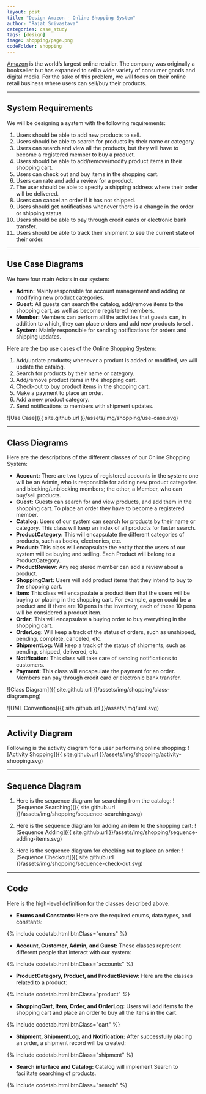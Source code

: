 ```yaml
---
layout: post
title: "Design Amazon - Online Shopping System"
author: "Rajat Srivastava"
categories: case_study
tags: [design]
image: shopping/page.png
codeFolder: shopping
---
```


[Amazon](https://amazon.com) is the world’s largest online retailer. The company was originally a bookseller but has expanded to sell a wide variety of consumer goods and digital media. For the sake of this problem, we will focus on their online retail business where users can sell/buy their products.

---
## System Requirements
We will be designing a system with the following requirements:
1. Users should be able to add new products to sell.
2. Users should be able to search for products by their name or category.
3. Users can search and view all the products, but they will have to become a registered member to buy a product.
4. Users should be able to add/remove/modify product items in their shopping cart.
5. Users can check out and buy items in the shopping cart.
6. Users can rate and add a review for a product.
7. The user should be able to specify a shipping address where their order will be delivered.
8. Users can cancel an order if it has not shipped.
9. Users should get notifications whenever there is a change in the order or shipping status.
10. Users should be able to pay through credit cards or electronic bank transfer.
11. Users should be able to track their shipment to see the current state of their order.

---
## Use Case Diagrams
We have four main Actors in our system:

- **Admin:** Mainly responsible for account management and adding or modifying new product categories.
- **Guest:** All guests can search the catalog, add/remove items to the shopping cart, as well as become registered members.
- **Member:** Members can perform all the activities that guests can, in addition to which, they can place orders and add new products to sell.
- **System:** Mainly responsible for sending notifications for orders and shipping updates.

Here are the top use cases of the Online Shopping System:
1. Add/update products; whenever a product is added or modified, we will update the catalog.
2. Search for products by their name or category.
3. Add/remove product items in the shopping cart.
4. Check-out to buy product items in the shopping cart.
5. Make a payment to place an order.
6. Add a new product category.
7. Send notifications to members with shipment updates.

![Use Case]({{ site.github.url }}/assets/img/shopping/use-case.svg)

---
## Class Diagrams
Here are the descriptions of the different classes of our Online Shopping System:

- **Account:** There are two types of registered accounts in the system: one will be an Admin, who is responsible for adding new product categories and blocking/unblocking members; the other, a Member, who can buy/sell products.
- **Guest:** Guests can search for and view products, and add them in the shopping cart. To place an order they have to become a registered member.
- **Catalog:** Users of our system can search for products by their name or category. This class will keep an index of all products for faster search.
- **ProductCategory:** This will encapsulate the different categories of products, such as books, electronics, etc.
- **Product:** This class will encapsulate the entity that the users of our system will be buying and selling. Each Product will belong to a ProductCategory.
- **ProductReview:** Any registered member can add a review about a product.
- **ShoppingCart:** Users will add product items that they intend to buy to the shopping cart.
- **Item:** This class will encapsulate a product item that the users will be buying or placing in the shopping cart. For example, a pen could be a product and if there are 10 pens in the inventory, each of these 10 pens will be considered a product item.
- **Order:** This will encapsulate a buying order to buy everything in the shopping cart.
- **OrderLog:** Will keep a track of the status of orders, such as unshipped, pending, complete, canceled, etc.
- **ShipmentLog:** Will keep a track of the status of shipments, such as pending, shipped, delivered, etc.
- **Notification:** This class will take care of sending notifications to customers.
- **Payment:** This class will encapsulate the payment for an order. Members can pay through credit card or electronic bank transfer.

![Class Diagram]({{ site.github.url }}/assets/img/shopping/class-diagram.png)

![UML Conventions]({{ site.github.url }}/assets/img/uml.svg)

---
## Activity Diagram
Following is the activity diagram for a user performing online shopping:
![Activity Shopping]({{ site.github.url }}/assets/img/shopping/activity-shopping.svg)

---
## Sequence Diagram
1. Here is the sequence diagram for searching from the catalog:
![Sequence Searching]({{ site.github.url }}/assets/img/shopping/sequence-searching.svg)

2. Here is the sequence diagram for adding an item to the shopping cart:
![Sequence Adding]({{ site.github.url }}/assets/img/shopping/sequence-adding-items.svg)

3. Here is the sequence diagram for checking out to place an order:
![Sequence Checkout]({{ site.github.url }}/assets/img/shopping/sequence-check-out.svg)

---
## Code
Here is the high-level definition for the classes described above.

- **Enums and Constants:** Here are the required enums, data types, and constants:

{% include codetab.html btnClass="enums" %}

- **Account, Customer, Admin, and Guest:** These classes represent different people that interact with our system:

{% include codetab.html btnClass="accounts" %}

- **ProductCategory, Product, and ProductReview:** Here are the classes related to a product:

{% include codetab.html btnClass="product" %}

- **ShoppingCart, Item, Order, and OrderLog:** Users will add items to the shopping cart and place an order to buy all the items in the cart.

{% include codetab.html btnClass="cart" %}

- **Shipment, ShipmentLog, and Notification:** After successfully placing an order, a shipment record will be created:

{% include codetab.html btnClass="shipment" %}

- **Search interface and Catalog:** Catalog will implement Search to facilitate searching of products.

{% include codetab.html btnClass="search" %}